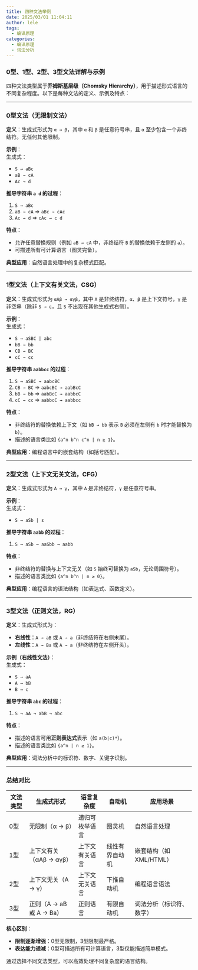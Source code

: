 ```yaml
---
title: 四种文法举例
date: 2025/03/01 11:04:11
author: lele
tags:
  - 编译原理
categories:
  - 编译原理
  - 词法分析
---
```

### **0型、1型、2型、3型文法详解与示例**

四种文法类型属于**乔姆斯基层级（Chomsky Hierarchy）**，用于描述形式语言的不同复杂程度。以下是每种文法的定义、示例及特点：

---

### **0型文法（无限制文法）**
**定义**：生成式形式为 `α → β`，其中 `α` 和 `β` 是任意符号串，且 `α` 至少包含一个非终结符。无任何其他限制。

**示例**：  
生成式：  
- `S → aBc`  
- `aB → cA`  
- `Ac → d`  

**推导字符串 `a d` 的过程**：  
1. `S → aBc`  
2. `aB → cA` ⇒ `aBc → cAc`  
3. `Ac → d` ⇒ `cAc → c d`  

**特点**：  
- 允许任意替换规则（例如 `aB → cA` 中，非终结符 `B` 的替换依赖于左侧的 `a`）。  
- 可描述所有可计算语言（图灵完备）。  

**典型应用**：自然语言处理中的复杂模式匹配。

---

### **1型文法（上下文有关文法，CSG）**
**定义**：生成式形式为 `αAβ → αγβ`，其中 `A` 是非终结符，`α`、`β` 是上下文符号，`γ` 是非空串（除非 `S → ε`，且 `S` 不出现在其他生成式右侧）。

**示例**：  
生成式：  
- `S → aSBC | abc`  
- `bB → bb`  
- `CB → BC`  
- `cC → cc`  

**推导字符串 `aabbcc` 的过程**：  
1. `S → aSBC → aabcBC`  
2. `CB → BC` ⇒ `aabcBC → aabBcC`  
3. `bB → bb` ⇒ `aabBcC → aabbcC`  
4. `cC → cc` ⇒ `aabbcC → aabbcc`  

**特点**：  
- 非终结符的替换依赖上下文（如 `bB → bb` 表示 `B` 必须在左侧有 `b` 时才能替换为 `b`）。  
- 描述的语言类比如 `{a^n b^n c^n | n ≥ 1}`。  

**典型应用**：编程语言中的嵌套结构（如括号匹配）。

---

### **2型文法（上下文无关文法，CFG）**
**定义**：生成式形式为 `A → γ`，其中 `A` 是非终结符，`γ` 是任意符号串。

**示例**：  
生成式：  
- `S → aSb | ε`  

**推导字符串 `aabb` 的过程**：  
1. `S → aSb → aaSbb → aabb`  

**特点**：  
- 非终结符的替换与上下文无关（如 `S` 始终可替换为 `aSb`，无论周围符号）。  
- 描述的语言类比如 `{a^n b^n | n ≥ 0}`。  

**典型应用**：编程语言的语法结构（如表达式、函数定义）。

---

### **3型文法（正则文法，RG）**
**定义**：生成式形式为：  
- **右线性**：`A → aB` 或 `A → a`（非终结符在右侧末尾）。  
- **左线性**：`A → Ba` 或 `A → a`（非终结符在左侧开头）。  

**示例（右线性文法）**：  
生成式：  
- `S → aA`  
- `A → bB`  
- `B → c`  

**推导字符串 `abc` 的过程**：  
1. `S → aA → abB → abc`  

**特点**：  
- 描述的语言可用**正则表达式**表示（如 `a(b|c)*`）。  
- 描述的语言类比如 `{a^n | n ≥ 1}`。  

**典型应用**：词法分析中的标识符、数字、关键字识别。

---

### **总结对比**
| **文法类型** | **生成式形式**        | **语言复杂度**      | **自动机**        | **应用场景**              |
|--------------|-----------------------|---------------------|-------------------|--------------------------|
| 0型          | 无限制（α → β）       | 递归可枚举语言      | 图灵机            | 自然语言处理             |
| 1型          | 上下文有关（αAβ → αγβ） | 上下文有关语言      | 线性有界自动机    | 嵌套结构（如XML/HTML）   |
| 2型          | 上下文无关（A → γ）   | 上下文无关语言      | 下推自动机        | 编程语言语法             |
| 3型          | 正则（A → aB 或 A → Ba） | 正则语言            | 有限自动机        | 词法分析（标识符、数字）  |

**核心区别**：  
- **限制逐渐增强**：0型无限制，3型限制最严格。  
- **表达能力递减**：0型可描述所有可计算语言，3型仅能描述简单模式。  

通过选择不同文法类型，可以高效处理不同复杂度的语言结构。